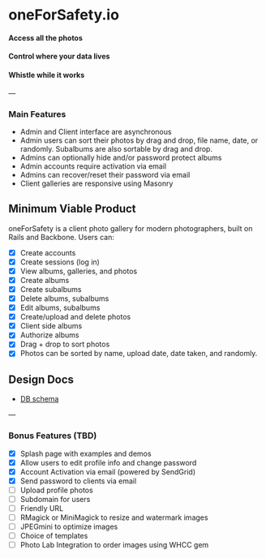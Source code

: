 
# oneForSafety.io

#### Access all the photos
#### Control where your data lives
#### Whistle while it works

—

### Main Features
* Admin and Client interface are asynchronous
* Admin users can sort their photos by drag and drop, file name, date, or randomly. Subalbums are also sortable by drag and drop.
* Admins can optionally hide and/or password protect albums
* Admin accounts require activation via email
* Admins can recover/reset their password via email
* Client galleries are responsive using Masonry


## Minimum Viable Product
oneForSafety is a client photo gallery for modern photographers, built on Rails and Backbone. Users can:

<!-- This is a Markdown checklist. Use it to keep track of your progress! -->

- [x] Create accounts
- [x] Create sessions (log in)
- [x] View albums, galleries, and photos
- [x] Create albums
- [x] Create subalbums
- [x] Delete albums, subalbums
- [x] Edit albums, subalbums
- [x] Create/upload and delete photos
- [x] Client side albums
- [x] Authorize albums
- [x] Drag + drop to sort photos
- [x] Photos can be sorted by name, upload date, date taken, and randomly.

## Design Docs
* [DB schema][schema]

[schema]: ./docs/schema.md

—

### Bonus Features (TBD)
- [x] Splash page with examples and demos
- [x] Allow users to edit profile info and change password
- [x] Account Activation via email (powered by SendGrid)
- [x] Send password to clients via email
- [ ] Upload profile photos
- [ ] Subdomain for users
- [ ] Friendly URL
- [ ] RMagick or MiniMagick to resize and watermark images
- [ ] JPEGmini to optimize images
- [ ] Choice of templates
- [ ] Photo Lab Integration to order images using WHCC gem

